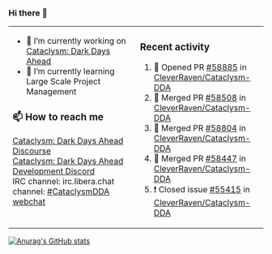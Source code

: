 ### Hi there 👋

<table><tr><td valign="top" width="50%">

- 🔭 I’m currently working on [Cataclysm: Dark Days Ahead](https://github.com/CleverRaven/Cataclysm-DDA)
- 🌱 I’m currently learning Large Scale Project Management

### 📫 How to reach me
[Cataclysm: Dark Days Ahead Discourse](https://discourse.cataclysmdda.org)  
[Cataclysm: Dark Days Ahead Development Discord](https://discord.gg/jFEc7Yp)  
IRC channel: irc.libera.chat channel: [#CataclysmDDA webchat](https://kiwiirc.com/nextclient/irc.libera.chat#CataclysmDDA)

</td><td valign="top" width="50%">

### Recent activity
<!--START_SECTION:activity-->
1. 💪 Opened PR [#58885](https://github.com/CleverRaven/Cataclysm-DDA/pull/58885) in [CleverRaven/Cataclysm-DDA](https://github.com/CleverRaven/Cataclysm-DDA)
2. 🎉 Merged PR [#58508](https://github.com/CleverRaven/Cataclysm-DDA/pull/58508) in [CleverRaven/Cataclysm-DDA](https://github.com/CleverRaven/Cataclysm-DDA)
3. 🎉 Merged PR [#58804](https://github.com/CleverRaven/Cataclysm-DDA/pull/58804) in [CleverRaven/Cataclysm-DDA](https://github.com/CleverRaven/Cataclysm-DDA)
4. 🎉 Merged PR [#58447](https://github.com/CleverRaven/Cataclysm-DDA/pull/58447) in [CleverRaven/Cataclysm-DDA](https://github.com/CleverRaven/Cataclysm-DDA)
5. ❗️ Closed issue [#55415](https://github.com/CleverRaven/Cataclysm-DDA/issues/55415) in [CleverRaven/Cataclysm-DDA](https://github.com/CleverRaven/Cataclysm-DDA)
<!--END_SECTION:activity-->

</td></tr></table>

[![Anurag's GitHub stats](https://github-readme-stats.vercel.app/api?username=kevingranade)](https://github.com/anuraghazra/github-readme-stats)
